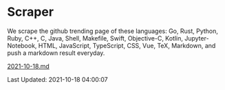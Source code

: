 # Scraper

We scrape the github trending page of these languages: Go, Rust, Python, Ruby, C++, C, Java, Shell, Makefile, Swift, Objective-C, Kotlin, Jupyter-Notebook, HTML, JavaScript, TypeScript, CSS, Vue, TeX, Markdown, and push a markdown result everyday.

[2021-10-18.md](https://github.com/yangwenmai/github-trending-backup/blob/master/2021-10-18.md)

Last Updated: 2021-10-18 04:00:07